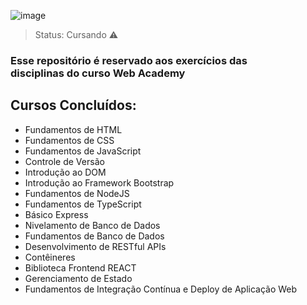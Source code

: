 ![image](https://github.com/DaviBCSouza/WebAcademy_T3/assets/117680329/a4731f13-26ac-44a4-9941-bd57a4de7922)

> Status: Cursando ⚠️

### Esse repositório é reservado aos exercícios das <br> disciplinas do curso Web Academy

## Cursos Concluídos:

- Fundamentos de HTML
- Fundamentos de CSS
- Fundamentos de JavaScript
- Controle de Versão
- Introdução ao DOM
- Introdução ao Framework Bootstrap
- Fundamentos de NodeJS
- Fundamentos de TypeScript
- Básico Express
- Nivelamento de Banco de Dados
- Fundamentos de Banco de Dados
- Desenvolvimento de RESTful APIs
- Contêineres
- Biblioteca Frontend REACT
- Gerenciamento de Estado
- Fundamentos de Integração Contínua e Deploy de Aplicação Web
